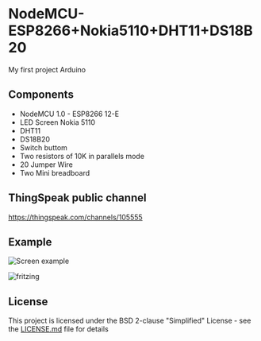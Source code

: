 # NodeMCU-ESP8266+Nokia5110+DHT11+DS18B20
My first project Arduino

## Components
* NodeMCU 1.0 - ESP8266 12-E
* LED Screen Nokia 5110
* DHT11
* DS18B20
* Switch buttom
* Two resistors of 10K in parallels mode
* 20 Jumper Wire
* Two Mini breadboard

## ThingSpeak public channel
https://thingspeak.com/channels/105555

## Example
![Screen example](https://raw.githubusercontent.com/RicardoSette/NodeMCU-ESP8266-Nokia5110-DHT11-DS18B20/master/Example.png)

![fritzing](https://raw.githubusercontent.com/RicardoSette/NodeMCU-ESP8266-Nokia5110-DHT11-DS18B20/master/nodemcuTemp1%2BTemp2%2BHumid%2BNokia5110_bb.png)

## License

This project is licensed under the BSD 2-clause "Simplified" License - see the [LICENSE.md](LICENSE.md) file for details
